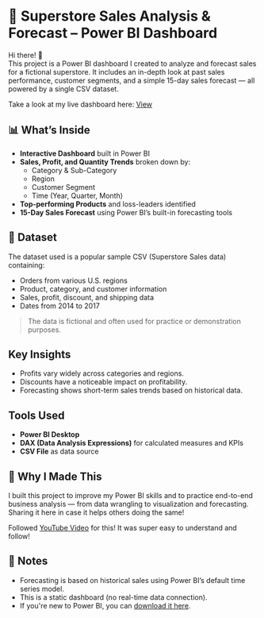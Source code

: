 # 🛒 Superstore Sales Analysis & Forecast – Power BI Dashboard

Hi there! 👋  
This project is a Power BI dashboard I created to analyze and forecast sales for a fictional superstore. It includes an in-depth look at past sales performance, customer segments, and a simple 15-day sales forecast — all powered by a single CSV dataset.

Take a look at my live dashboard here: [View](https://app.powerbi.com/groups/me/reports/96b7da2c-6464-4877-a0a0-e72bf1db7605/5a04f0bc36d5dab5e7c7?bookmarkGuid=a788dd0f-f76e-40cb-94d3-ac417b5a0571&bookmarkUsage=1&ctid=0b0d0759-1508-48c6-a560-01133e331463&portalSessionId=d3a76e7e-747b-4e21-8f96-31bf0cc032fe&fromEntryPoint=export)

## 📊 What’s Inside

- **Interactive Dashboard** built in Power BI
- **Sales, Profit, and Quantity Trends** broken down by:
  - Category & Sub-Category
  - Region
  - Customer Segment
  - Time (Year, Quarter, Month)
- **Top-performing Products** and loss-leaders identified
- **15-Day Sales Forecast** using Power BI’s built-in forecasting tools

## 📁 Dataset

The dataset used is a popular sample CSV (Superstore Sales data) containing:
- Orders from various U.S. regions
- Product, category, and customer information
- Sales, profit, discount, and shipping data
- Dates from 2014 to 2017

> The data is fictional and often used for practice or demonstration purposes.

## Key Insights

- Profits vary widely across categories and regions.
- Discounts have a noticeable impact on profitability.
- Forecasting shows short-term sales trends based on historical data.

## Tools Used

- **Power BI Desktop**
- **DAX (Data Analysis Expressions)** for calculated measures and KPIs
- **CSV File** as data source

## 🤝 Why I Made This

I built this project to improve my Power BI skills and to practice end-to-end business analysis — from data wrangling to visualization and forecasting. Sharing it here in case it helps others doing the same!

Followed [YouTube Video](https://www.youtube.com/watch?v=fZn83JRt4Nk&t=3055s) for this! It was super easy to understand and follow!

## 📌 Notes

- Forecasting is based on historical sales using Power BI’s default time series model.
- This is a static dashboard (no real-time data connection).
- If you're new to Power BI, you can [download it here](https://powerbi.microsoft.com/desktop/).
